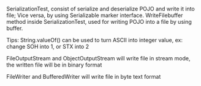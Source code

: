 SerializationTest, consist of serialize and deserialize POJO and write it into file; Vice versa, by using Serializable marker interface.
WriteFilebuffer method inside SerializationTest, used for writing POJO into a file by using buffer.

Tips: String.valueOf() can be used to turn ASCII into integer value, ex: change SOH into 1, or STX into 2

FileOutputStream and ObjectOutputStream will write file in stream mode, the written file will be in binary format

FileWriter and BufferedWriter will write file in byte text format
